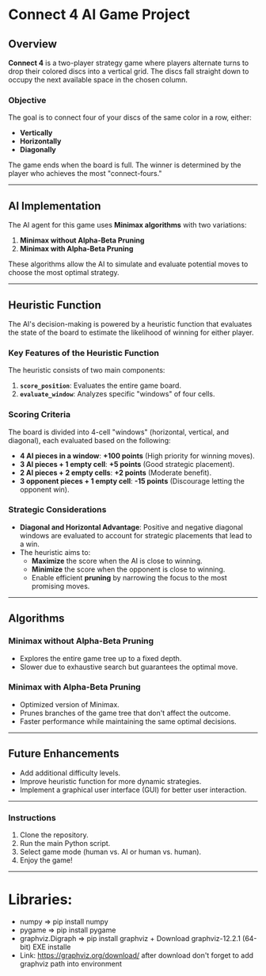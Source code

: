 # Connect 4 AI Game Project  

## Overview  
**Connect 4** is a two-player strategy game where players alternate turns to drop their colored discs into a vertical grid. The discs fall straight down to occupy the next available space in the chosen column.  

### Objective  
The goal is to connect four of your discs of the same color in a row, either:  
- **Vertically**  
- **Horizontally**  
- **Diagonally**  

The game ends when the board is full. The winner is determined by the player who achieves the most "connect-fours."  

---

## AI Implementation  

The AI agent for this game uses **Minimax algorithms** with two variations:  
1. **Minimax without Alpha-Beta Pruning**  
2. **Minimax with Alpha-Beta Pruning**  

These algorithms allow the AI to simulate and evaluate potential moves to choose the most optimal strategy.  

---

## Heuristic Function  

The AI's decision-making is powered by a heuristic function that evaluates the state of the board to estimate the likelihood of winning for either player.  

### Key Features of the Heuristic Function  
The heuristic consists of two main components:  
1. **`score_position`**: Evaluates the entire game board.  
2. **`evaluate_window`**: Analyzes specific "windows" of four cells.  

### Scoring Criteria  
The board is divided into 4-cell "windows" (horizontal, vertical, and diagonal), each evaluated based on the following:  
- **4 AI pieces in a window**: **+100 points** (High priority for winning moves).  
- **3 AI pieces + 1 empty cell**: **+5 points** (Good strategic placement).  
- **2 AI pieces + 2 empty cells**: **+2 points** (Moderate benefit).  
- **3 opponent pieces + 1 empty cell**: **-15 points** (Discourage letting the opponent win).  

### Strategic Considerations  
- **Diagonal and Horizontal Advantage**: Positive and negative diagonal windows are evaluated to account for strategic placements that lead to a win.  
- The heuristic aims to:  
  - **Maximize** the score when the AI is close to winning.  
  - **Minimize** the score when the opponent is close to winning.  
  - Enable efficient **pruning** by narrowing the focus to the most promising moves.  

---

## Algorithms  
### Minimax without Alpha-Beta Pruning  
- Explores the entire game tree up to a fixed depth.  
- Slower due to exhaustive search but guarantees the optimal move.  

### Minimax with Alpha-Beta Pruning  
- Optimized version of Minimax.  
- Prunes branches of the game tree that don't affect the outcome.  
- Faster performance while maintaining the same optimal decisions.  

---

## Future Enhancements  
- Add additional difficulty levels.  
- Improve heuristic function for more dynamic strategies.  
- Implement a graphical user interface (GUI) for better user interaction.  

---

### Instructions  
1. Clone the repository.  
2. Run the main Python script.  
3. Select game mode (human vs. AI or human vs. human).  
4. Enjoy the game!  

---

# Libraries:
- numpy => pip install numpy 
- pygame => pip install pygame 
- graphviz.Digraph => pip install graphviz + Download graphviz-12.2.1 (64-bit) EXE installe
- Link: https://graphviz.org/download/ 
after download don't forget to add graphviz path into environment
